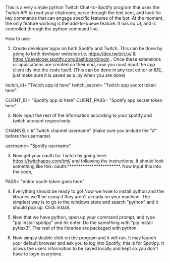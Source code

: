 This is a very simple python Twitch Chat-to-Spotify program that uses the Twitch API to read your chatroom, parse through the text sent, and look for key commands that can engage specific features of the bot. At the moment, the only feature working is the add-to-queue feature. It has no UI, and is controlled through the python command line.

How to use:

1. Create developer apps on both Spotify and Twitch. This can be done by going to both devloper websites i.e. https://dev.twitch.tv/ & https://developer.spotify.com/dashboard/login . Once these extensions or applications are created on their end, now you must input the app client ids into the code itself. (This can be done in any text editor or IDE, just make sure it is saved as a .py when you are done)

twitch_id= "Twitch app id here"
twitch_secret= "Twitch app secret token here"

CLIENT_ID= "Spotify app id here"
CLIENT_PASS= "Spotify app secret token here"


2. Now input the rest of the information according to your spotify and twitch account respectively.

CHANNEL= #"Twitch channel username" (make sure you include the "#" before the username)

username= "Spotify username"


3. Now get your oauth for Twitch by going here: https://twitchapps.com/tmi/ and following the instructions. It should look something like this: oauth:************************. Now input this into the code,

PASS= "entire oauth token goes here"


4. Everything should be ready to go! Now we hvae to install python and the libraries we'll be using if they aren't already on your machine. The simplest way is to go to the windows store and search "python" and it should pop up. Click install.


5. Now that we have python, open up your command prompt, and type "pip install spotipy" and hit enter. Do the samething with "pip install pyttsx3". The rest of the libraries are packaged with python.


6. Now simply double click on the program and it will run. It may launch your default browser and ask you to log into Spotify, this is for Spotipy. It allows the users information to be saved locally and kept so you don't have to login everytime.
